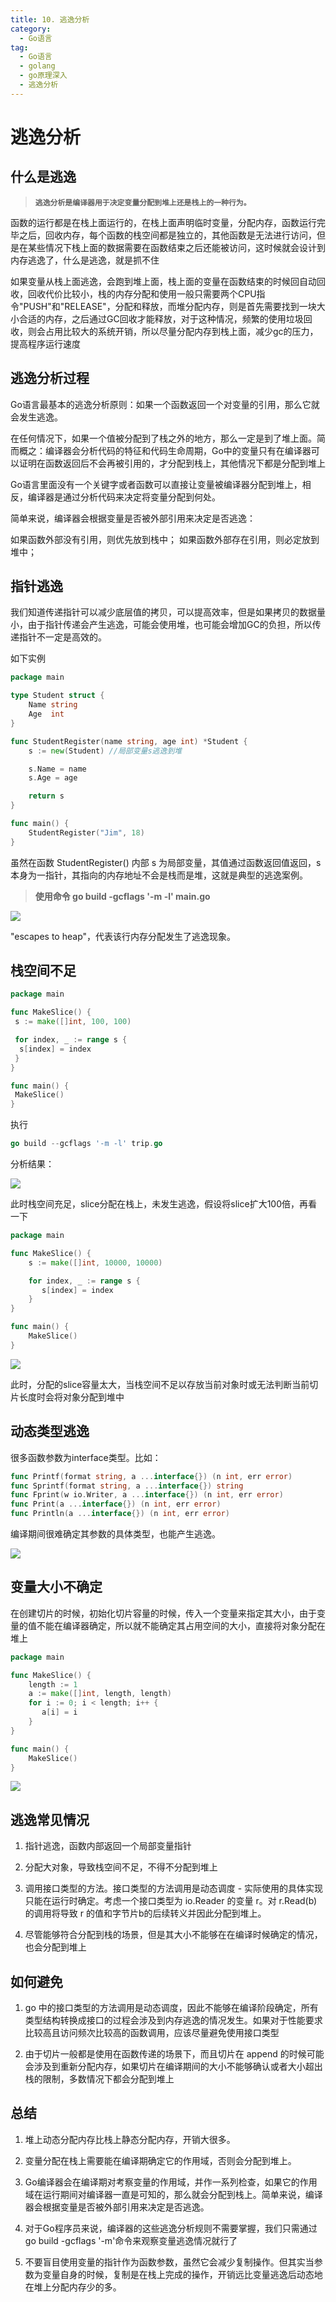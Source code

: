 ```yaml
---
title: 10. 逃逸分析
category:
  - Go语言
tag:
  - Go语言
  - golang
  - go原理深入
  - 逃逸分析
---
```


# **逃逸分析**

## **什么是逃逸**

> **`逃逸分析是编译器用于决定变量分配到堆上还是栈上的一种行为。`**

函数的运行都是在栈上面运行的，在栈上面声明临时变量，分配内存，函数运行完毕之后，回收内存，每个函数的栈空间都是独立的，其他函数是无法进行访问，但是在某些情况下栈上面的数据需要在函数结束之后还能被访问，这时候就会设计到内存逃逸了，什么是逃逸，就是抓不住

如果变量从栈上面逃逸，会跑到堆上面，栈上面的变量在函数结束的时候回自动回收，回收代价比较小，栈的内存分配和使用一般只需要两个CPU指令"PUSH"和"RELEASE"，分配和释放，而堆分配内存，则是首先需要找到一块大小合适的内存，之后通过GC回收才能释放，对于这种情况，频繁的使用垃圾回收，则会占用比较大的系统开销，所以尽量分配内存到栈上面，减少gc的压力，提高程序运行速度

## **逃逸分析过程**

Go语言最基本的逃逸分析原则：如果一个函数返回一个对变量的引用，那么它就会发生逃逸。

在任何情况下，如果一个值被分配到了栈之外的地方，那么一定是到了堆上面。简而概之：编译器会分析代码的特征和代码生命周期，Go中的变量只有在编译器可以证明在函数返回后不会再被引用的，才分配到栈上，其他情况下都是分配到堆上

Go语言里面没有一个关键字或者函数可以直接让变量被编译器分配到堆上，相反，编译器是通过分析代码来决定将变量分配到何处。

简单来说，编译器会根据变量是否被外部引用来决定是否逃逸：

如果函数外部没有引用，则优先放到栈中；
如果函数外部存在引用，则必定放到堆中；

## **指针逃逸**

我们知道传递指针可以减少底层值的拷贝，可以提高效率，但是如果拷贝的数据量小，由于指针传递会产生逃逸，可能会使用堆，也可能会增加GC的负担，所以传递指针不一定是高效的。

如下实例

```go
package main

type Student struct {
    Name string
    Age  int
}

func StudentRegister(name string, age int) *Student {
    s := new(Student) //局部变量s逃逸到堆

    s.Name = name
    s.Age = age

    return s
}

func main() {
    StudentRegister("Jim", 18)
}
```

虽然在函数 StudentRegister() 内部 s 为局部变量，其值通过函数返回值返回，s 本身为一指针，其指向的内存地址不会是栈而是堆，这就是典型的逃逸案例。

> **使用命令 go build -gcflags '-m -l' main.go**

![](../../assets/img/go语言系列/逃逸分析/image-4.png)


"escapes to heap"，代表该行内存分配发生了逃逸现象。

## **栈空间不足**

```go
package main

func MakeSlice() {
 s := make([]int, 100, 100)

 for index, _ := range s {
  s[index] = index
 }
}

func main() {
 MakeSlice()
}
```

执行

```go
go build --gcflags '-m -l' trip.go
```

分析结果：

![](../../assets/img/go语言系列/逃逸分析/image.png)

此时栈空间充足，slice分配在栈上，未发生逃逸，假设将slice扩大100倍，再看一下

```go
package main

func MakeSlice() {
    s := make([]int, 10000, 10000)

    for index, _ := range s {
       s[index] = index
    }
}

func main() {
    MakeSlice()
}
```

![](../../assets/img/go语言系列/逃逸分析/image-1.png)

此时，分配的slice容量太大，当栈空间不足以存放当前对象时或无法判断当前切片长度时会将对象分配到堆中

## **动态类型逃逸**

很多函数参数为interface类型。比如：

```go
func Printf(format string, a ...interface{}) (n int, err error)
func Sprintf(format string, a ...interface{}) string
func Fprint(w io.Writer, a ...interface{}) (n int, err error)
func Print(a ...interface{}) (n int, err error)
func Println(a ...interface{}) (n int, err error)
```

编译期间很难确定其参数的具体类型，也能产生逃逸。

![](../../assets/img/go语言系列/逃逸分析/image-2.png)

## **变量大小不确定**

在创建切片的时候，初始化切片容量的时候，传入一个变量来指定其大小，由于变量的值不能在编译器确定，所以就不能确定其占用空间的大小，直接将对象分配在堆上

```go
package main

func MakeSlice() {
    length := 1
    a := make([]int, length, length)
    for i := 0; i < length; i++ {
       a[i] = i
    }
}

func main() {
    MakeSlice()
}
```

![](../../assets/img/go语言系列/逃逸分析/image-3.png)

## **逃逸常见情况**

1. 指针逃逸，函数内部返回一个局部变量指针

2. 分配大对象，导致栈空间不足，不得不分配到堆上

3. 调用接口类型的方法。接口类型的方法调用是动态调度 - 实际使用的具体实现只能在运行时确定。考虑一个接口类型为 io.Reader 的变量 r。对 r.Read(b) 的调用将导致 r 的值和字节片b的后续转义并因此分配到堆上。

4. 尽管能够符合分配到栈的场景，但是其大小不能够在在编译时候确定的情况，也会分配到堆上

## **如何避免**

1. go 中的接口类型的方法调用是动态调度，因此不能够在编译阶段确定，所有类型结构转换成接口的过程会涉及到内存逃逸的情况发生。如果对于性能要求比较高且访问频次比较高的函数调用，应该尽量避免使用接口类型

2. 由于切片一般都是使用在函数传递的场景下，而且切片在 append 的时候可能会涉及到重新分配内存，如果切片在编译期间的大小不能够确认或者大小超出栈的限制，多数情况下都会分配到堆上

## **总结**

1. 堆上动态分配内存比栈上静态分配内存，开销大很多。

2. 变量分配在栈上需要能在编译期确定它的作用域，否则会分配到堆上。

3. Go编译器会在编译期对考察变量的作用域，并作一系列检查，如果它的作用域在运行期间对编译器一直是可知的，那么就会分配到栈上。简单来说，编译器会根据变量是否被外部引用来决定是否逃逸。

4. 对于Go程序员来说，编译器的这些逃逸分析规则不需要掌握，我们只需通过go build -gcflags '-m'命令来观察变量逃逸情况就行了

5. 不要盲目使用变量的指针作为函数参数，虽然它会减少复制操作。但其实当参数为变量自身的时候，复制是在栈上完成的操作，开销远比变量逃逸后动态地在堆上分配内存少的多。

